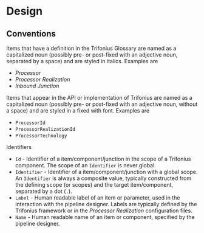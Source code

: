 # Design

## Conventions

Items that have a definition in the Trifonius Glossary are named as a capitalized noun
(possibly pre- or post-fixed with an adjective noun, separated by a space)
and are styled in italics. Examples are

* _Processor_
* _Processor Realization_
* _Inbound Junction_

Items that appear in the API or implementation of Trifonius are named as a capitalized noun
(possibly pre- or post-fixed with an adjective noun, without a space)
and are styled in a fixed with font. Examples are

* `ProcessorId`
* `ProcessorRealizationId`
* `ProcessorTechnology`

Identifiers

* `Id` - Identifier of a item/component/junction in the scope of a Trifonius component.
  The scope of an `Identifier` is never global.
* `Identifier` - Identifier of a item/component/junction with a global scope.
  An `Identifier` is always a composite value, typically constructed from the defining scope
  (or scopes) and the target item/component, separated by a dot (`.`).
* `Label` - Human readable label of an item or parameter, used in the interaction with the
  pipeline designer. Labels are typically defined by the Trifonius framework or
  in the _Processor Realization_ configuration files.
* `Name` - Human readable name of an item or component, specified by the pipeline designer.

